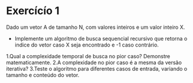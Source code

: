 # Exercícío 1 

Dado um vetor A de tamanho N, com valores inteiros e um valor inteiro X.
- Implemente um algoritmo de busca sequencial recursivo que retorna o indice do vetor caso X seja encontrado e -1 caso contrário.

1.Qual a complexidade temporal de busca no pior caso? Demonstre matematicamente.
2.A complexidade no pior caso é a mesma da versão iterativa?
3.Teste o algoritmo para diferentes casos de entrada, variando o tamanho e conteúdo do vetor.
